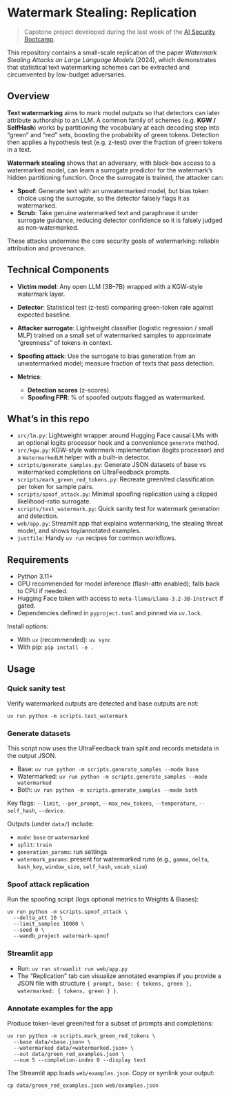# Watermark Stealing: Replication

> Capstone project developed during the last week of the [AI Security Bootcamp](https://aisb.dev).

This repository contains a small-scale replication of the paper *Watermark Stealing Attacks on Large Language Models* (2024), which demonstrates that statistical text watermarking schemes can be extracted and circumvented by low-budget adversaries.


## Overview

**Text watermarking** aims to mark model outputs so that detectors can later attribute authorship to an LLM. A common family of schemes (e.g. **KGW / SelfHash**) works by partitioning the vocabulary at each decoding step into “green” and “red” sets, boosting the probability of green tokens. Detection then applies a hypothesis test (e.g. z-test) over the fraction of green tokens in a text.

**Watermark stealing** shows that an adversary, with black-box access to a watermarked model, can learn a surrogate predictor for the watermark’s hidden partitioning function. Once the surrogate is trained, the attacker can:

* **Spoof**: Generate text with an unwatermarked model, but bias token choice using the surrogate, so the detector falsely flags it as watermarked.
* **Scrub**: Take genuine watermarked text and paraphrase it under surrogate guidance, reducing detector confidence so it is falsely judged as non-watermarked.

These attacks undermine the core security goals of watermarking: reliable attribution and provenance.

## Technical Components

* **Victim model**: Any open LLM (3B–7B) wrapped with a KGW-style watermark layer.
* **Detector**: Statistical test (z-test) comparing green-token rate against expected baseline.
* **Attacker surrogate**: Lightweight classifier (logistic regression / small MLP) trained on a small set of watermarked samples to approximate “greenness” of tokens in context.
* **Spoofing attack**: Use the surrogate to bias generation from an unwatermarked model; measure fraction of texts that pass detection.
* **Metrics**:

  * **Detection scores** (z-scores).
  * **Spoofing FPR**: % of spoofed outputs flagged as watermarked.

## What’s in this repo

- `src/lm.py`: Lightweight wrapper around Hugging Face causal LMs with an optional logits processor hook and a convenience `generate` method.
- `src/kgw.py`: KGW-style watermark implementation (logits processor) and a `WatermarkedLM` helper with a built-in detector.
- `scripts/generate_samples.py`: Generate JSON datasets of base vs watermarked completions on UltraFeedback prompts.
- `scripts/mark_green_red_tokens.py`: Recreate green/red classification per token for sample pairs.
- `scripts/spoof_attack.py`: Minimal spoofing replication using a clipped likelihood-ratio surrogate.
- `scripts/test_watermark.py`: Quick sanity test for watermark generation and detection.
- `web/app.py`: Streamlit app that explains watermarking, the stealing threat model, and shows toy/annotated examples.
- `justfile`: Handy `uv run` recipes for common workflows.

## Requirements

- Python 3.11+
- GPU recommended for model inference (flash-attn enabled); falls back to CPU if needed.
- Hugging Face token with access to `meta-llama/Llama-3.2-3B-Instruct` if gated.
- Dependencies defined in `pyproject.toml` and pinned via `uv.lock`.

Install options:

- With `uv` (recommended): `uv sync`
- With pip: `pip install -e .`

## Usage


### Quick sanity test

Verify watermarked outputs are detected and base outputs are not:

```
uv run python -m scripts.test_watermark
```

### Generate datasets

This script now uses the UltraFeedback train split and records metadata in the output JSON.

- Base: `uv run python -m scripts.generate_samples --mode base`
- Watermarked: `uv run python -m scripts.generate_samples --mode watermarked`
- Both: `uv run python -m scripts.generate_samples --mode both`

Key flags: `--limit`, `--per_prompt`, `--max_new_tokens`, `--temperature`, `--self_hash`, `--device`.

Outputs (under `data/`) include:

- `mode`: `base` or `watermarked`
- `split`: `train`
- `generation_params`: run settings
- `watermark_params`: present for watermarked runs (e.g., `gamma`, `delta`, `hash_key`, `window_size`, `self_hash`, `vocab_size`)

### Spoof attack replication

Run the spoofing script (logs optional metrics to Weights & Biases):

```
uv run python -m scripts.spoof_attack \
  --delta_att 10 \
  --limit_samples 10000 \
  --seed 0 \
  --wandb_project watermark-spoof
```

### Streamlit app

- Run: `uv run streamlit run web/app.py`
- The “Replication” tab can visualize annotated examples if you provide a JSON file with structure `{ prompt, base: { tokens, green }, watermarked: { tokens, green } }`.

### Annotate examples for the app

Produce token-level green/red for a subset of prompts and completions:

```
uv run python -m scripts.mark_green_red_tokens \
  --base data/<base.json> \
  --watermarked data/<watermarked.json> \
  --out data/green_red_examples.json \
  --num 5 --completion-index 0 --display text
```

The Streamlit app loads `web/examples.json`. Copy or symlink your output:

```
cp data/green_red_examples.json web/examples.json
```




